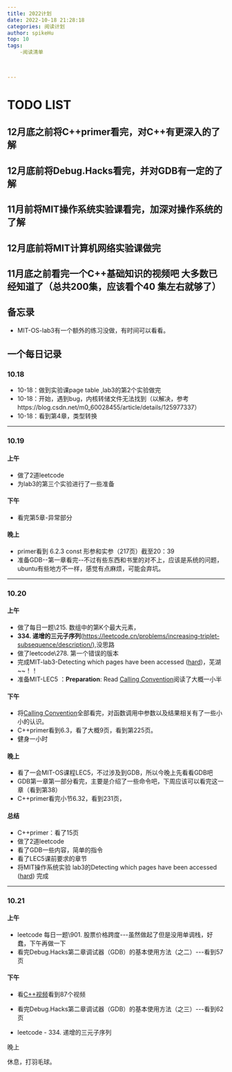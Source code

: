 ```yaml
---
title: 2022计划
date: 2022-10-18 21:28:18
categories: 阅读计划
author: spikeHu
top: 10
tags:
    -阅读清单


  
---
```


# TODO LIST

## 12月底之前将C++primer看完，对C++有更深入的了解

<!--more-->

## 12月底前将Debug.Hacks看完，并对GDB有一定的了解

## 11月前将MIT操作系统实验课看完，加深对操作系统的了解

## 12月底前将MIT计算机网络实验课做完

## 11月底之前看完一个C++基础知识的视频吧 大多数已经知道了（总共200集，应该看个40 集左右就够了）

## 备忘录

- MIT-OS-lab3有一个额外的练习没做，有时间可以看看。



## 一个每日记录

### 10.18

- 10-18：做到实验课page table ,lab3的第2个实验做完
- 10-18：开始，遇到bug，内核转储文件无法找到（以解决，参考https://blog.csdn.net/m0_60028455/article/details/125977337）
- 10-18：看到第4章，类型转换

-----------------------------------------------------------------------------------------------------------------------------

### 10.19

#### 上午

- 做了2道leetcode
- 为lab3的第三个实验进行了一些准备

#### 下午

- 看完第5章-异常部分

#### 晚上

- primer看到 6.2.3 const 形参和实参（217页）截至20：39
- 准备GDB--第一章看完--不过有些东西和书里的对不上，应该是系统的问题，ubuntu有些地方不一样，感觉有点麻烦，可能会弃坑。

---

### 10.20

#### 上午

- 做了每日一题\215. 数组中的第K个最大元素，
- **334. 递增的三元子序列**(https://leetcode.cn/problems/increasing-triplet-subsequence/description/),没思路
- 做了leetcode\278. 第一个错误的版本
- 完成MIT-lab3-Detecting which pages have been accessed ([hard](https://pdos.csail.mit.edu/6.S081/2021/labs/guidance.html))，芜湖~~！！
- 准备MIT-LEC5 ：**Preparation**: Read [Calling Convention](https://pdos.csail.mit.edu/6.S081/2021/readings/riscv-calling.pdf)阅读了大概一小半

#### 下午

- 将[Calling Convention](https://pdos.csail.mit.edu/6.S081/2021/readings/riscv-calling.pdf)全部看完，对函数调用中参数以及结果相关有了一些小小的认识。
- C++primer看到6.3，看了大概9页，看到第225页。
- 健身一小时

#### 晚上

- 看了一会MIT-OS课程LEC5，不过涉及到GDB，所以今晚上先看看GDB吧
- GDB第一章第一部分看完，主要是介绍了一些命令吧，下周应该可以看完这一章（看到第38）
- C++primer看完小节6.32，看到231页，

#### 总结

- C++primer：看了15页
- 做了2道leetcode
- 看了GDB一些内容，简单的指令
- 看了LEC5课前要求的章节
- 将MIT操作系统实验 lab3的Detecting which pages have been accessed ([hard](https://pdos.csail.mit.edu/6.S081/2021/labs/guidance.html)) 完成



-----------------------------------------------------------------------------------------------------------------------------

### 10.21

#### 上午

- leetcode 每日一题\901. 股票价格跨度---虽然做起了但是没用单调栈，好蠢，下午再做一下
- 看完Debug.Hacks第二章调试器（GDB）的基本使用方法（之二）---看到57页

#### 下午

- 看[C++视频](https://www.bilibili.com/video/BV1o8411x7K3?p=87&spm_id_from=pageDriver&vd_source=3beb6fdc520324dc1427808056eb9e4e)看到87个视频

- 看完Debug.Hacks第二章调试器（GDB）的基本使用方法（之三）---看到62页

- leetcode - 334. 递增的三元子序列


晚上

休息，打羽毛球。
